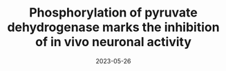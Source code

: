 ---
title: "Phosphorylation of pyruvate dehydrogenase marks the inhibition of in vivo neuronal activity"
date: "2023-05-26"
authors: "Yang D, Wang Y, Qi T, Zhang X, Shen L, Ma J, Pang Z, Lal NK, McClatchy DB, Wang K, Xie Y, Polli F, Maximov A, Augustine V, Cline HT, Yates JR III, Ye L"
reviewers: "Liu Z, and Shin C, Macdonald C, Fraser J"
image: "/static/img/reviews/2023_yang.png"

peer-review:
 - biorxiv_version: "2023.03.13.532494v1"
 - prereview_beta: "doi-10.1101-2023.03.13.532494"

published:
  - pmid: "38266644"
---